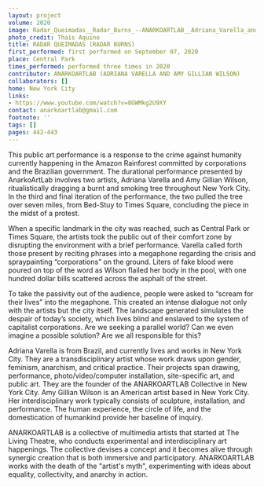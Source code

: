 ```yaml
---
layout: project
volume: 2020
image: Radar_Queimadas__Radar_Burns_--ANARKOARTLAB__Adriana_Varella_and_Amy_Gillian_Wilson_.jpg
photo_credit: Thais Aquino
title: RADAR QUEIMADAS (RADAR BURNS)
first_performed: first performed on September 07, 2020
place: Central Park
times_performed: performed three times in 2020
contributor: ANARKOARTLAB (ADRIANA VARELLA AND AMY GILLIAN WILSON)
collaborators: []
home: New York City
links:
- https://www.youtube.com/watch?v=8GWMkg2U9XY
contact: anarkoartlab@gmail.com
footnote: ''
tags: []
pages: 442-443
---
```



This public art performance is a response to the crime against humanity currently happening in the Amazon Rainforest committed by corporations and the Brazilian government. The durational performance presented by AnarkoArtLab involves two artists, Adriana Varella and Amy Gillian Wilson, ritualistically dragging a burnt and smoking tree throughout New York City. In the third and final iteration of the performance, the two pulled the tree over seven miles, from Bed-Stuy to Times Square, concluding the piece in the midst of a protest.

When a specific landmark in the city was reached, such as Central Park or Times Square, the artists took the public out of their comfort zone by disrupting the environment with a brief performance. Varella called forth those present by reciting phrases into a megaphone regarding the crisis and spraypainting “corporations” on the ground. Liters of fake blood were poured on top of the word as Wilson flailed her body in the pool, with one hundred dollar bills scattered across the asphalt of the street. 

To take the passivity out of the audience, people were asked to “scream for their lives”  into the megaphone. This created an intense dialogue not only with the artists but the city itself. The landscape generated simulates the despair of today’s society, which lives blind and enslaved to the system of capitalist corporations. Are we seeking a parallel world? Can we even imagine a possible solution? Are we all responsible for this? 

Adriana Varella is from Brazil, and currently lives and works in New York City. They are a transdisciplinary artist whose work draws upon gender, feminism, anarchism, and critical practice. Their projects span drawing, performance, photo/video/computer installation, site-specific art, and public art. They are the founder of the ANARKOARTLAB Collective in New York City. Amy Gillian Wilson is an American artist based in New York City. Her interdisciplinary work typically consists of sculpture, installation, and performance. The human experience, the circle of life, and the domestication of humankind provide her baseline of inquiry.

ANARKOARTLAB is a collective of multimedia artists that started at The Living Theatre, who conducts experimental and interdisciplinary art happenings. The collective devises a concept and it becomes alive through synergic creation that is both immersive and participatory. ANARKOARTLAB works with the death of the "artist's myth", experimenting with ideas about equality, collectivity, and anarchy in action.
